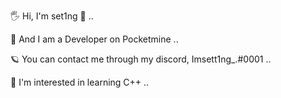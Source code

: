 🖐️ Hi, I'm set1ng 🐥 ..

🧠 And I am a Developer on Pocketmine ..

🪐 You can contact me through my discord, Imsett1ng_.#0001 ..

🥀 I'm interested in learning C++ ..

<!---
set1ng/set1ng is a ✨ special ✨ repository because its `README.md` (this file) appears on your GitHub profile.
You can click the Preview link to take a look at your changes.
--->
